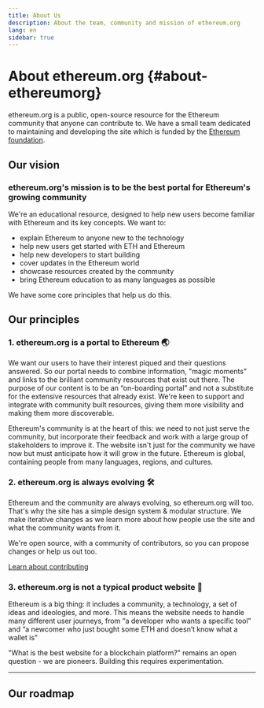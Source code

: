 ```yaml
---
title: About Us
description: About the team, community and mission of ethereum.org
lang: en
sidebar: true
---
```


# About ethereum.org {#about-ethereumorg}

ethereum.org is a public, open-source resource for the Ethereum community that anyone can contribute to. We have a small team dedicated to maintaining and developing the site which is funded by the [Ethereum foundation](/foundation/).

## Our vision

### ethereum.org's mission is to be the best portal for Ethereum's growing community

We're an educational resource, designed to help new users become familiar with Ethereum and its key concepts. We want to:

- explain Ethereum to anyone new to the technology
- help new users get started with ETH and Ethereum
- help new developers to start building
- cover updates in the Ethereum world
- showcase resources created by the community
- bring Ethereum education to as many languages as possible

We have some core principles that help us do this.

## Our principles

### 1. ethereum.org is a portal to Ethereum 🌏

We want our users to have their interest piqued and their questions answered. So our portal needs to combine information, "magic moments" and links to the brilliant community resources that exist out there. The purpose of our content is to be an “on-boarding portal” and not a substitute for the extensive resources that already exist. We're keen to support and integrate with community built resources, giving them more visibility and making them more discoverable.

Ethereum's community is at the heart of this: we need to not just serve the community, but incorporate their feedback and work with a large group of stakeholders to improve it. The website isn't just for the community we have now but must anticipate how it will grow in the future. Ethereum is global, containing people from many languages, regions, and cultures.

### 2. ethereum.org is always evolving 🛠

Ethereum and the community are always evolving, so ethereum.org will too. That's why the site has a simple design system & modular structure. We make iterative changes as we learn more about how people use the site and what the community wants from it.

We're open source, with a community of contributors, so you can propose changes or help us out too.

[Learn about contributing](/contributing/)

### 3. ethereum.org is not a typical product website 🦄

Ethereum is a big thing: it includes a community, a technology, a set of ideas and ideologies, and more.
This means the website needs to handle many different user journeys, from “a developer who wants a specific tool” and “a newcomer who just bought some ETH and doesn’t know what a wallet is"

"What is the best website for a blockchain platform?" remains an open question - we are pioneers. Building this requires experimentation.

---

## Our roadmap

<Roadmap />
